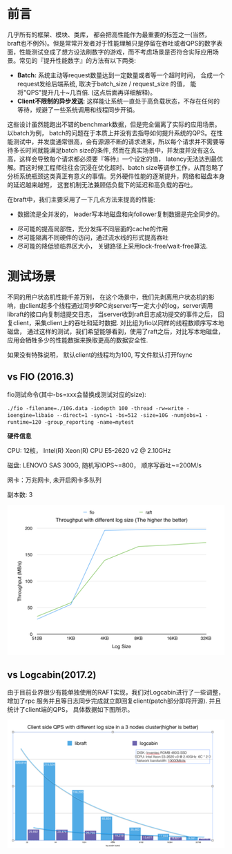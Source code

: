 

# 前言

几乎所有的框架、模块、类库， 都会把高性能作为最重要的标签之一(当然， braft也不例外)。但是常常开发者对于性能理解只是停留在吞吐或者QPS的数字表面，性能测试变成了想方设法刷数字的游戏，而不考虑场景是否符合实际应用场景。常见的『提升性能数字』的方法有以下两类:

* **Batch:** 系统主动等request数量达到一定数量或者等一个超时时间， 合成一个request发给后端系统, 取决于batch_size / request_size 的值， 能将"QPS"提升几十~几百倍. (这点后面再详细解释)。
* **Client不限制的异步发送**: 这样能让系统一直处于高负载状态，不存在任何的等待，规避了一些系统调用和线程同步开销。

这些设计虽然能跑出不错的benchmark数据，但是完全偏离了实际的应用场景。以batch为例， batch的问题在于本质上并没有去指导如何提升系统的QPS。在性能测试中，并发度通常很高，会有源源不断的请求进来，所以每个请求并不需要等待多长时间就能满足batch size的条件, 然而在真实场景中，并发度并没有这么高，这样会导致每个请求都必须要『等待』一个设定的值， latency无法达到最优解。而这时候工程师往往会沉浸在优化超时、batch size等调参工作，从而忽略了分析系统瓶颈这类真正有意义的事情。另外硬件性能的逐渐提升，网络和磁盘本身的延迟越来越短， 这套机制无法兼顾低负载下的延迟和高负载的吞吐。

在braft中，我们主要采用了一下几点方法来提高的性能:

* 数据流是全并发的， leader写本地磁盘和向follower复制数据是完全同步的。

- 尽可能的提高局部性，充分发挥不同层面的cache的作用
- 尽可能隔离不同硬件的访问，通过流水线的形式提高吞吐
- 尽可能的降低锁临界区大小， 关键路径上采用lock-free/wait-free算法. 

# 测试场景

不同的用户状态机性能千差万别， 在这个场景中，我们先剥离用户状态机的影响，由client起多个线程通过同步RPC向server写一定大小的log，server调用libraft的接口向复制组提交日志， 当server收到raft日志成功提交的事件之后， 回复client，采集client上的吞吐和延时数据. 对比组为fio以同样的线程数顺序写本地磁盘， 通过这样的测试，我们希望能够看到，使用了raft之后，对比写本地磁盘，应用会牺牲多少的性能数据来换取更高的数据安全性.

如果没有特殊说明， 默认client的线程均为100, 写文件默认打开fsync

## vs FIO (2016.3)

fio测试命令(其中-bs=xxx会替换成测试对应的size):

```
./fio -filename=./10G.data -iodepth 100 -thread -rw=write -ioengine=libaio --direct=1 -sync=1 -bs=512 -size=10G -numjobs=1 -runtime=120 -group_reporting -name=mytest
```

 

**硬件信息**

CPU:  12核， Intel(R) Xeon(R) CPU E5-2620 v2 @ 2.10GHz  

磁盘:  LENOVO SAS 300G, 随机写IOPS~=800， 顺序写吞吐~=200M/s

网卡：万兆网卡, 未开启网卡多队列

副本数: 3

![img](../images/benchmark0.png)

## vs Logcabin(2017.2)

由于目前业界很少有能单独使用的RAFT实现，我们对Logcabin进行了一些调整， 增加了rpc 服务并且等日志同步完成就立即回复client(patch部分即将开源).  并且统计了client端的QPS， 具体数据如下图所示。

![img](../images/benchmark.png)
